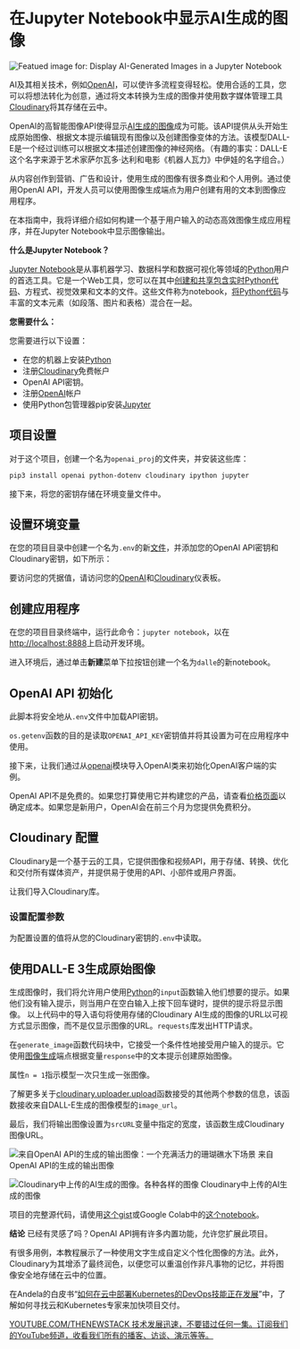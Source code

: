# 在Jupyter Notebook中显示AI生成的图像

![Featued image for: Display AI-Generated Images in a Jupyter Notebook](https://cdn.thenewstack.io/media/2024/11/20d1e8e3-reefs-1024x576.jpg)

AI及其相关技术，例如[OpenAI](https://thenewstack.io/beyond-chatgpt-exploring-the-openai-platform/)，可以使许多流程变得轻松。使用合适的工具，您可以将想法转化为创意，通过将文本转换为生成的图像并使用数字媒体管理工具[Cloudinary](https://cloudinary.com)将其存储在云中。

OpenAI的高智能图像API使得显示[AI生成的图像](https://thenewstack.io/the-power-and-ethical-dilemma-of-ai-image-generation-models/)成为可能。该API提供从头开始生成原始图像、根据文本提示编辑现有图像以及创建图像变体的方法。该模型DALL-E是一个经过训练可以根据文本描述创建图像的神经网络。（有趣的事实：DALL-E这个名字来源于艺术家萨尔瓦多·达利和电影《机器人瓦力》中伊娃的名字组合。）

从内容创作到营销、广告和设计，使用生成的图像有很多商业和个人用例。通过使用OpenAI API，开发人员可以使用图像生成端点为用户创建有用的文本到图像应用程序。

在本指南中，我将详细介绍如何构建一个基于用户输入的动态高效图像生成应用程序，并在Jupyter Notebook中显示图像输出。

**什么是Jupyter Notebook？**

[Jupyter Notebook](https://jupyter.org/)是从事机器学习、数据科学和数据可视化等领域的[Python](https://www.python.org/)用户的首选工具。它是一个Web工具，您可以在其中[创建和共享包含实时Python代码](https://thenewstack.io/mit-created-compiler-speeds-up-python-code/)、方程式、视觉效果和文本的文件。这些文件称为notebook，[将Python代码](https://thenewstack.io/python/)与丰富的文本元素（如段落、图片和表格）混合在一起。

**您需要什么：**

您需要进行以下设置：

- 在您的机器上安装[Python](https://www.python.org/downloads/)
- 注册[Cloudinary](https://cloudinary.com/users/register_free)免费帐户
- OpenAI API密钥。
- 注册[OpenAI](https://platform.openai.com/signup)帐户
- 使用Python包管理器pip安装[Jupyter](https://docs.jupyter.org/en/latest/install/notebook-classic.html#alternative-for-experienced-python-users-installing-jupyter-with-pip)


## 项目设置

对于这个项目，创建一个名为`openai_proj`的文件夹，并安装这些库：

```bash
pip3 install openai python-dotenv cloudinary ipython jupyter
```

接下来，将您的密钥存储在环境变量文件中。

## 设置环境变量

在您的项目目录中创建一个名为`.env`的新[文件](https://thenewstack.io/what-is-the-docker-env-file-and-how-do-you-use-it/)，并添加您的OpenAI API密钥和Cloudinary密钥，如下所示：

要访问您的凭据值，请访问您的[OpenAI](https://platform.openai.com/settings/profile?tab=api-keys)和[Cloudinary](https://www.youtube.com/watch?v=ok9mHOuvVSI)仪表板。

## 创建应用程序

在您的项目目录终端中，运行此命令：`jupyter notebook`，以在[http://localhost:8888](http://localhost:8888/)上启动开发环境。

进入环境后，通过单击**新建**菜单下拉按钮创建一个名为`dalle`的新notebook。

## OpenAI API 初始化

此脚本将安全地从`.env`文件中加载API密钥。

`os.getenv`函数的目的是读取`OPENAI_API_KEY`密钥值并将其设置为可在应用程序中使用。

接下来，让我们通过从[openai](https://pypi.org/project/openai/)模块导入OpenAI类来初始化OpenAI客户端的实例。

OpenAI API不是免费的。如果您打算使用它并构建您的产品，请查看[价格页面](https://openai.com/api/pricing/)以确定成本。如果您是新用户，OpenAI会在前三个月为您提供免费积分。

## Cloudinary 配置

Cloudinary是一个基于云的工具，它提供图像和视频API，用于存储、转换、优化和交付所有媒体资产，并提供易于使用的API、小部件或用户界面。

让我们导入Cloudinary库。

### 设置配置参数

为配置设置的值将从您的Cloudinary密钥的`.env`中读取。

## 使用DALL-E 3生成原始图像

生成图像时，我们将允许用户使用[Python](https://thenewstack.io/what-is-python/)的`input`函数输入他们想要的提示。如果他们没有输入提示，则当用户在空白输入上按下回车键时，提供的提示将显示图像。
以上代码中的导入语句将使用存储的Cloudinary AI生成的图像的URL以可视方式显示图像，而不是仅显示图像的URL。`requests`库发出HTTP请求。

在`generate_image`函数代码块中，它接受一个条件性地接受用户输入的提示。它使用[图像生成](https://platform.openai.com/docs/guides/images/generations)端点根据变量`response`中的文本提示创建原始图像。

属性`n = 1`指示模型一次只生成一张图像。

了解更多关于[cloudinary.uploader.upload](https://cloudinary.com/documentation/python_quickstart#2_upload_an_image)函数接受的其他两个参数的信息，该函数接收来自DALL-E生成的图像模型的`image_url`。

最后，我们将输出图像设置为`srcURL`变量中指定的宽度，该函数生成Cloudinary图像URL。

![来自OpenAI API的生成的输出图像：一个充满活力的珊瑚礁水下场景](https://cdn.thenewstack.io/media/2024/11/5135f029-image1-1024x564.jpg)
来自OpenAI API的生成的输出图像

![Cloudinary中上传的AI生成的图像。各种各样的图像](https://cdn.thenewstack.io/media/2024/11/80c98cac-image2-1024x512.jpg)
Cloudinary中上传的AI生成的图像

项目的完整源代码，请使用[这个gist](https://gist.github.com/Terieyenike/a75491834479a8eac3ff7beb59f6bdc8)或Google Colab中的[这个notebook](https://colab.research.google.com/drive/14P1g24FGxPsNqbJOA2NZ_ux-uQ_SLiLZ#scrollTo=bGj_nt2J1Lu4&uniqifier=1)。

**结论**
已经有灵感了吗？OpenAI API拥有许多内置功能，允许您扩展此项目。

有很多用例，本教程展示了一种使用文字生成自定义个性化图像的方法。此外，Cloudinary为其增添了最终润色，以便您可以重温创作非凡事物的记忆，并将图像安全地存储在云中的位置。

在Andela的白皮书“[如何在云中部署Kubernetes的DevOps技能正在发展](https://www.andela.com/resources/how-devops-skills-are-evolving-to-deploy-kubernetes-in-the-cloud/?utm_medium=contentmarketing&utm_source=whitepaper&utm_campaign=brand-global-the-new-stack-nov-20&utm_content=teri-eyenike-jupyter-blog-writers-room)”中，了解如何寻找云和Kubernetes专家来加快项目交付。

[YOUTUBE.COM/THENEWSTACK 技术发展迅速，不要错过任何一集。订阅我们的YouTube频道，收看我们所有的播客、访谈、演示等等。](https://youtube.com/thenewstack?sub_confirmation=1)